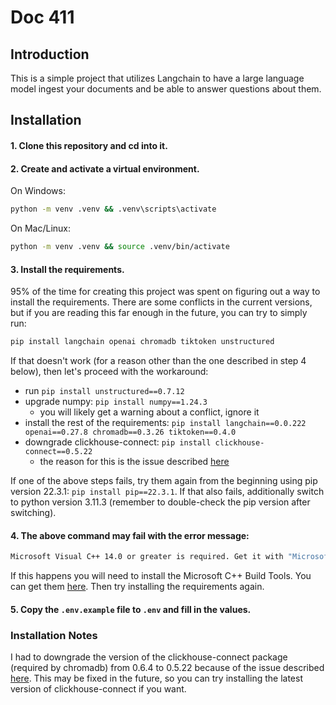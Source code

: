# Doc 411

## Introduction
This is a simple project that utilizes Langchain to have a large language model ingest your documents and be able to answer questions about them.

## Installation

#### 1. Clone this repository and cd into it.

#### 2. Create and activate a virtual environment.
On Windows:
```bash
python -m venv .venv && .venv\scripts\activate
```

On Mac/Linux:
```bash
python -m venv .venv && source .venv/bin/activate
```

#### 3. Install the requirements.
95% of the time for creating this project was spent on figuring out a way to install the requirements. There are some conflicts in the current versions, but if you are reading this far enough in the future, you can try to simply run:
```bash
pip install langchain openai chromadb tiktoken unstructured
```
If that doesn't work (for a reason other than the one described in step 4 below), then let's proceed with the workaround:
- run `pip install unstructured==0.7.12`
- upgrade numpy: `pip install numpy==1.24.3`
    - you will likely get a warning about a conflict, ignore it
- install the rest of the requirements: `pip install langchain==0.0.222 openai==0.27.8 chromadb==0.3.26 tiktoken==0.4.0`
- downgrade clickhouse-connect: `pip install clickhouse-connect==0.5.22`
    - the reason for this is the issue described [here](https://github.com/imartinez/privateGPT/issues/723)

If one of the above steps fails, try them again from the beginning using pip version 22.3.1: `pip install pip==22.3.1`. If that also fails, additionally switch to python version 3.11.3 (remember to double-check the pip version after switching).

#### 4. The above command may fail with the error message:
```bash
Microsoft Visual C++ 14.0 or greater is required. Get it with "Microsoft C++ Build Tools": https://visualstudio.microsoft.com/visual-cpp-build-tools/
```
If this happens you will need to install the Microsoft C++ Build Tools. You can get them [here](https://visualstudio.microsoft.com/visual-cpp-build-tools/). Then try installing the requirements again.

#### 5. Copy the `.env.example` file to `.env` and fill in the values. 


### Installation Notes
 I had to downgrade the version of the clickhouse-connect package (required by chromadb) from 0.6.4 to 0.5.22 because of the issue described [here](https://github.com/imartinez/privateGPT/issues/723). This may be fixed in the future, so you can try installing the latest version of clickhouse-connect if you want.
